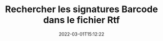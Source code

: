 ---
############################# Static ############################
layout: "auto-gen-signature"
date: 2022-03-01T15:12:22
draft: false
operation: Search
signaturetype: Barcode
fileformat: Rtf
productName: .NET
lang: fr
productCode: net
otherformats: pdf doc docx docm dot dotm dotx odt ott rtf xls xlsx xlsm xlsb csv ods ots xltx xltm ppt pptx pps ppsx odp otp potx potm pptm ppsm png jpg bmp gif tiff svg webp wmf
breadcrumb: Search Barcode signatures at Rtf with C#

############################# Head ############################
head_title: "Rechercher les signatures Barcode dans le fichier Rtf dans C#"
head_description: "Utilisez .NET pour rechercher des signatures Barcode dans des fichiers Rtf en utilisant quelques lignes de code."

############################# Header ############################
title: "Rechercher les signatures Barcode dans le fichier Rtf"
description: "L'API native .NET permet de rechercher des signatures Barcode dans des fichiers Rtf déjà signés. Effectuez une recherche avancée de signature électronique dans vos documents Rtf en utilisant quelques lignes de code."
bg_image: "https://cms.admin.containerize.com/templates/aspose/App_Themes/V3/images/bg/header1.png"
bg_overlay: false
button:
    enable: true

############################# SubMenu ############################
submenu:
    enable: true

    left:
        img_alt: "GroupDocs.Signature for .NET"
        image: "https://cms.admin.containerize.com/templates/groupdocs/images/product-logos/90x90-noborder/groupdocsature-net.png"
        product: "GroupDocs.Signature"
        platform: ".NET"



############################# About ############################
about:
    enable: true
    title: "À propos de l'API GroupDocs.Signature for .NET"
    content: |
        [GroupDocs.Signature for .NET](https://products.groupdocs.com/signature/net/) fournit l'API .NET pour le traitement de documents à l'aide de divers types de signature tels que des textes, des images, des certificats numériques, des codes-barres, des codes QR, des tampons ou des métadonnées. Les utilisateurs peuvent ajouter, supprimer, mettre à jour, vérifier ou rechercher des signatures électroniques dans des fichiers PDF, des documents MS Word, des classeurs MS Excel, des présentations MS PowerPoint, des fichiers Adobe Photoshop et divers formats d'image, avec une prise en charge supplémentaire pour la personnalisation des propriétés des signatures selon les besoins.
    

############################# Steps ############################
steps:
    enable: true
    title_left: "Comment rechercher des signatures Barcode dans Rtf"
    content_left: |
        [GroupDocs.Signature for .NET](https://products.groupdocs.com/signature/net/) permet aux développeurs de .NET de rechercher plus facilement des signatures Barcode dans des fichiers Rtf à partir de leurs applications en mettant en œuvre quelques étapes simples.
        
        * Créez une nouvelle instance de la classe Signature et transmettez le chemin du document source en tant que paramètre du constructeur.
        * Instanciez l'objet SearchOptions selon vos besoins et spécifiez les options de recherche.
        * Appelez la méthode Search de l'instance de classe Signature et transmettez-lui SearchOptions.
        * Traitez les résultats de recherche en fonction de vos demandes.

    title_right: "System Requirements"
    content_right: |
        GroupDocs.Signature for .NET sont pris en charge sur toutes les principales plates-formes et systèmes d'exploitation. Avant d'exécuter le code ci-dessous, assurez-vous que les prérequis suivants sont installés sur votre système.

        * Systèmes d'exploitation : Microsoft Windows, Linux, MacOS
        * Environnements de développement : Microsoft Visual Studio, Xamarin, MonoDevelop
        * Frameworks: .NET Framework, .NET Standard, .NET Core, Mono
        * Téléchargez la dernière version de GroupDocs.Signature for .NET depuis [Nuget](https://www.nuget.org/packages/groupdocs.signature)
         
    code: |
        ```csharp    
        
        // Set up input Rtf file
        string filePath = "input.rtf";

        // Instantiate Signature for input file
        using (var signature = new GroupDocs.Signature.Signature(filePath))
        {
                //Create search options
                BarcodeSearchOptions options = new BarcodeSearchOptions()
                {
                    // specify special pages to search on 
                    AllPages = false,
                    // single page number
                    PageNumber = 1,
                    // set up text match type
                    MatchType = TextMatchType.Contains,
                    // specify text pattern to search
                    Text = "Text signature",
                    // return  Barcode images for processing
                    ReturnContent = true,
                    // set up type of returned  Barcode images
                    ReturnContentType = FileType.PNG
                };

                // search for Barcode signatures in Rtf document
                List<BarcodeSignature> signatures = signature.Search<BarcodeSignature>(options);

                // process signatures which were found                
                foreach (BarcodeSignature item in signatures)
                {
                    //...
                }
        }

        ```

############################# Demos ############################
demos:
    enable: true
    title: "Signer avec Barcode signatures Démo en direct"
    content: |
       Ajoutez dès maintenant diverses signatures électroniques aux fichiers Rtf en visitant le site Web [GroupDocs.Signature App](https://products.groupdocs.app/signature/family).

        
############################# More Formats ############################
more_formats:
    enable: true
    title: "Rechercher d'autres signatures Barcode à l'aide de C#"
    content: |
        "Recherche de signatures électroniques dans divers documents. Trouvez des signatures à partir de l'un des formats de fichiers populaires, comme indiqué ci-dessous."
    format: 
           
       
back_to_top:
    enable: true
---